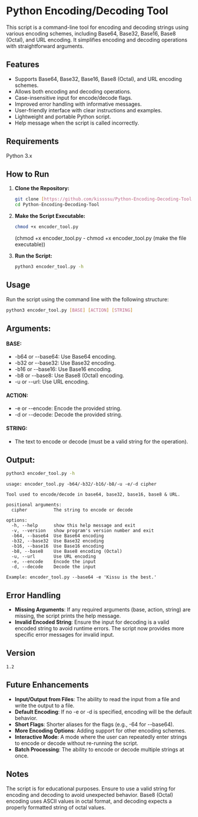 # Python Encoding/Decoding Tool

This script is a command-line tool for encoding and decoding strings using various encoding schemes, including Base64, Base32, Base16, Base8 (Octal), and URL encoding. It simplifies encoding and decoding operations with straightforward arguments.

## Features

* Supports Base64, Base32, Base16, Base8 (Octal), and URL encoding schemes.
* Allows both encoding and decoding operations.
* Case-insensitive input for encode/decode flags.
* Improved error handling with informative messages.
* User-friendly interface with clear instructions and examples.
* Lightweight and portable Python script.
* Help message when the script is called incorrectly.

## Requirements

Python 3.x

## How to Run

1.  **Clone the Repository:**
    ```bash
    git clone [https://github.com/kissssu/Python-Encoding-Decoding-Tool](https://github.com/kissssu/Python-Encoding-Decoding-Tool)
    cd Python-Encoding-Decoding-Tool
    ```
    
2.  **Make the Script Executable:**
    ```bash
    chmod +x encoder_tool.py
    ```
    (chmod +x encoder_tool.py - chmod +x encoder_tool.py (make the file executable))

3.  **Run the Script:**
    ```bash
    python3 encoder_tool.py -h
    ```

## Usage

Run the script using the command line with the following structure:

```bash
python3 encoder_tool.py [BASE] [ACTION] [STRING]
```

## Arguments:

#### BASE:
- -b64 or --base64: Use Base64 encoding.
- -b32 or --base32: Use Base32 encoding.
- -b16 or --base16: Use Base16 encoding.
- -b8 or --base8: Use Base8 (Octal) encoding.
- -u or --url: Use URL encoding.

#### ACTION:
- -e or --encode: Encode the provided string.
- -d or --decode: Decode the provided string.

#### STRING:
- The text to encode or decode (must be a valid string for the operation).

## Output:
```bash
python3 encoder_tool.py -h 
```
```
usage: encoder_tool.py -b64/-b32/-b16/-b8/-u -e/-d cipher

Tool used to encode/decode in base64, base32, base16, base8 & URL.

positional arguments:
  cipher          The string to encode or decode

options:
  -h, --help      show this help message and exit
  -v, --version   show program's version number and exit
  -b64, --base64  Use Base64 encoding
  -b32, --base32  Use Base32 encoding
  -b16, --base16  Use Base16 encoding
  -b8, --base8    Use Base8 encoding (Octal)
  -u, --url       Use URL encoding
  -e, --encode    Encode the input
  -d, --decode    Decode the input

Example: encoder_tool.py --base64 -e 'Kissu is the best.'
```

## Error Handling
- **Missing Arguments**: If any required arguments (base, action, string) are missing, the script prints the help message.
- **Invalid Encoded String**: Ensure the input for decoding is a valid encoded string to avoid runtime errors. The script now provides more specific error messages for invalid input.

## Version
```
1.2
```

## Future Enhancements
- **Input/Output from Files**: The ability to read the input from a file and write the output to a file.
- **Default Encoding**: If no -e or -d is specified, encoding will be the default behavior.
- **Short Flags**: Shorter aliases for the flags (e.g., -64 for --base64).
- **More Encoding Options**: Adding support for other encoding schemes.
- **Interactive Mode**: A mode where the user can repeatedly enter strings to encode or decode without re-running the script.
- **Batch Processing**: The ability to encode or decode multiple strings at once.

## Notes
The script is for educational purposes. Ensure to use a valid string for encoding and decoding to avoid unexpected behavior. Base8 (Octal) encoding uses ASCII values in octal format, and decoding expects a properly formatted string of octal values.
